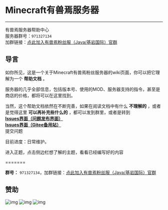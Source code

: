 # Minecraft有兽焉服务器
-----------
有兽焉服务器帮助中心</br>
服务器群号：`971327134`</br>
加群链接：[点此加入有兽焉粉丝服（Java/基岩国际）官群](https://jq.qq.com/?_wv=1027&k=EcPiJtYh)</br>

## 导言

如你所见，这是一个关于Minecraft有兽焉粉丝服务器的wiki页面，你可以把它理解为一个 **帮助文档** 。

服务器的几乎全部信息，包括版本号、使用的MOD、服务器支持的指令，甚至是商店的价格，都将可以在这里找到。

当然，这个帮助文档依然在不断完善，如果在阅读文档中有什么 **不理解的** ，或者是觉得这里 **可以再补充些什么的** ，都可以发到群里，或者是转到 </br>**[Issues界面（问题发布界面）](https://github.com/ZoruaFox/ZoruaFox.github.io/issues)** </br> 
**[Issues界面（Gitee备用站）](https://gitee.com/zorua__fox/ZoruaFox.github.io/issues)** </br>提交问题

目前进度：日常维护。

进入正题，点击侧边栏想了解的主题，看看已经编写好的内容

=======

**群号：** `971327134`，加群链接：[点此加入有兽焉粉丝服（Java/基岩国际）官群](https://jq.qq.com/?_wv=1027&k=EcPiJtYh)

## 赞助
![img](../resources/donate-Alipay.jpg)
![img](../resources/donate-WeChatPay.png)
![img](../resources/donate-QQPay.png)

